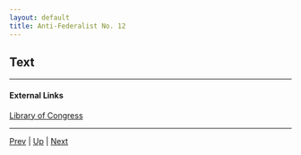 ```yaml
---
layout: default
title: Anti-Federalist No. 12
---
```


## Text

---
#### External Links
[Library of Congress]()

---

[Prev](11.md) | [Up](README.md) | [Next](13.md)
